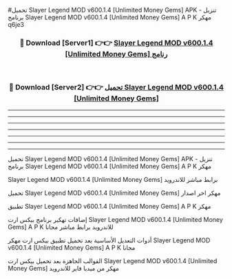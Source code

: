 #تحميل Slayer Legend MOD v600.1.4 [Unlimited Money Gems]  APK - تنزيل برنامج Slayer Legend MOD v600.1.4 [Unlimited Money Gems]  A P K مهكر q6je3 



<div align="center">
<h3>🔴 Download [Server1] 👉👉 <a href="https://apkdownload10.web.app/?title=Slayer Legend MOD v600.1.4 [Unlimited Money Gems] ">Slayer Legend MOD v600.1.4 [Unlimited Money Gems]  رنامج</a></h3><br>

<h3>🔴 Download [Server2] 👉👉 <a href="https://apkdownload10.web.app/?title=Slayer Legend MOD v600.1.4 [Unlimited Money Gems] ">تحميل Slayer Legend MOD v600.1.4 [Unlimited Money Gems]  </a></h3>
</div>


----------------------------------------------------------

----------------------------------------------------------

----------------------------------------------------------

----------------------------------------------------------

----------------------------------------------------------

----------------------------------------------------------

----------------------------------------------------------

تحميل Slayer Legend MOD v600.1.4 [Unlimited Money Gems]  APK - تنزيل برنامج Slayer Legend MOD v600.1.4 [Unlimited Money Gems]  A P K مهكر

Slayer Legend MOD v600.1.4 [Unlimited Money Gems]  برابط مباشر للاندرويد

تحميل Slayer Legend MOD v600.1.4 [Unlimited Money Gems]  مهكر اخر اصدار

تطبيق Slayer Legend MOD v600.1.4 [Unlimited Money Gems]  A P K مهكر

إضافات تهكير برنامج بيكس ارت Slayer Legend MOD v600.1.4 [Unlimited Money Gems]  A P K للاندرويد برابط مباشر مجانا

أدوات التعديل الأساسية بعد تحميل تطبيق بيكس ارت مهكر Slayer Legend MOD v600.1.4 [Unlimited Money Gems]  A P K مجانا

القوالب الجاهزة بعد تحميل بيكس ارت Slayer Legend MOD v600.1.4 [Unlimited Money Gems]  مهكر من ميديا فاير للاندرويد


